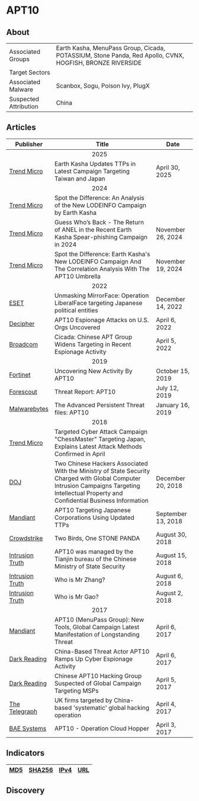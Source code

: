 <h1>APT10</h1>

<h2>About</h2>
<table>
  <tr>
    <td>Associated Groups</td>
    <td>Earth Kasha, MenuPass Group, Cicada, POTASSIUM, Stone Panda, Red Apollo, CVNX, HOGFISH, BRONZE RIVERSIDE</td>
  </tr>
  <tr>
    <td>Target Sectors</td>
    <td></td>
  </tr>
  <tr>
    <td>Associated Malware</td>
    <td>Scanbox, Sogu, Poison Ivy, PlugX</td>
  </tr>
  <tr>
    <td>Suspected Attribution</td>
    <td>China</td>
  </tr>
</table>

<h2>Articles</h2>
<table>
  <thead>
    <tr>
      <th>Publisher</th>
      <th>Title</th>
      <th>Date</th>
    </tr>
  </thead>
  <tbody>
    <tr>
      <td colspan="100" align="center">2025</td>
    </tr>
    <tr>
      <td>
        <a href="https://www.trendmicro.com/en_us/research/25/d/earth-kasha-updates-ttps.html">Trend Micro</a>
      </td>
      <td>Earth Kasha Updates TTPs in Latest Campaign Targeting Taiwan and Japan</td>
      <td>April 30, 2025</td>
    </tr>
    <tr>
      <td colspan="100" align="center">2024</td>
    </tr>
    <tr>
      <td>
        <a href="https://jsac.jpcert.or.jp/archive/2024/pdf/JSAC2024_2_7_hara_shoji_higashi_vickie-su_nick-dai_en.pdf">Trend Micro</a>
      </td>
      <td>Spot the Difference: An Analysis of the New LODEINFO Campaign by Earth Kasha</td>
      <td></td>
    </tr>
    <tr>
      <td>
        <a href="https://www.trendmicro.com/en_us/research/24/k/return-of-anel-in-the-recent-earth-kasha-spearphishing-campaign.html">Trend Micro</a>
      </td>
      <td>Guess Who’s Back - The Return of ANEL in the Recent Earth Kasha Spear-phishing Campaign in 2024</td>
      <td>November 26, 2024</td>
    </tr>
    <tr>
      <td>
        <a href="https://www.trendmicro.com/en_us/research/24/k/lodeinfo-campaign-of-earth-kasha.html">Trend Micro</a>
      </td>
      <td>Spot the Difference: Earth Kasha's New LODEINFO Campaign And The Correlation Analysis With The APT10 Umbrella</td>
      <td>November 19, 2024</td>
    </tr>
    <tr>
      <td colspan="100" align="center">2022</td>
    </tr>
    <tr>
      <td>
        <a href="https://www.welivesecurity.com/2022/12/14/unmasking-mirrorface-operation-liberalface-targeting-japanese-political-entities/">ESET</a>
      </td>
      <td>Unmasking MirrorFace: Operation LiberalFace targeting Japanese political entities</td>
      <td>December 14, 2022</td>
    </tr>
    <tr>
      <td>
        <a href="https://duo.com/decipher/apt10-espionage-attacks-on-u-s-orgs-uncovered">Decipher</a>
      </td>
      <td>APT10 Espionage Attacks on U.S. Orgs Uncovered</td>
      <td>April 6, 2022</td>
    </tr>
    <tr>
      <td>
        <a href="https://www.security.com/threat-intelligence/cicada-apt10-china-ngo-government-attacks">Broadcom</a>
      </td>
      <td>Cicada: Chinese APT Group Widens Targeting in Recent Espionage Activity</td>
      <td>April 5, 2022</td>
    </tr>
    <tr>
      <td colspan="100" align="center">2019</td>
    </tr>
    <tr>
      <td>
        <a href="https://www.fortinet.com/blog/threat-research/uncovering-new-activity-by-apt-">Fortinet</a>
      </td>
      <td>Uncovering New Activity By APT10</td>
      <td>October 15, 2019</td>
    </tr>
    <tr>
      <td>
        <a href="https://www.forescout.com/resources/apt10/">Forescout</a>
      </td>
      <td>Threat Report: APT10</td>
      <td>July 12, 2019</td>
    </tr>
    <tr>
      <td>
        <a href="https://www.malwarebytes.com/blog/news/2019/01/advanced-persistent-threat-files-apt10">Malwarebytes</a>
      </td>
      <td>The Advanced Persistent Threat files: APT10</td>
      <td>January 16, 2019</td>
    </tr>
    <tr>
      <td colspan="100" align="center">2018</td>
    </tr>
    <tr>
      <td>
        <a href="https://blog.trendmicro.co.jp/archives/17280">Trend Micro</a>
      </td>
      <td>Targeted Cyber Attack Campaign "ChessMaster" Targeting Japan, Explains Latest Attack Methods Confirmed in April</td>
      <td></td>
    </tr>
    <tr>
      <td>
        <a href="https://www.justice.gov/archives/opa/pr/two-chinese-hackers-associated-ministry-state-security-charged-global-computer-intrusion">DOJ</a>
      </td>
      <td>Two Chinese Hackers Associated With the Ministry of State Security Charged with Global Computer Intrusion Campaigns Targeting Intellectual Property and Confidential Business Information</td>
      <td>December 20, 2018</td>
    </tr>
    <tr>
      <td>
        <a href="https://cloud.google.com/blog/topics/threat-intelligence/apt10-targeting-japanese-corporations-using-updated-ttps">Mandiant</a>
      </td>
      <td>APT10 Targeting Japanese Corporations Using Updated TTPs</td>
      <td>September 13, 2018</td>
    </tr>
    <tr>
      <td>
        <a href="https://www.crowdstrike.com/en-us/blog/two-birds-one-stone-panda/">Crowdstrike</a>
      </td>
      <td>Two Birds, One STONE PANDA</td>
      <td>August 30, 2018</td>
    </tr>
    <tr>
      <td>
        <a href="https://intrusiontruth.wordpress.com/2018/08/15/apt10-was-managed-by-the-tianjin-bureau-of-the-chinese-ministry-of-state-security/">Intrusion Truth</a>
      </td>
      <td>APT10 was managed by the Tianjin bureau of the Chinese Ministry of State Security</td>
      <td>August 15, 2018</td>
    </tr>
    <tr>
      <td>
        <a href="https://intrusiontruth.wordpress.com/2018/08/06/who-is-mr-zhang/">Intrusion Truth</a>
      </td>
      <td>Who is Mr Zhang?</td>
      <td>August 6, 2018</td>
    </tr>
    <tr>
      <td>
        <a href="https://intrusiontruth.wordpress.com/2018/08/02/who-is-mr-gao/">Intrusion Truth</a>
      </td>
      <td>Who is Mr Gao?</td>
      <td>August 2, 2018</td>
    </tr>
    <tr>
      <td colspan="100" align="center">2017</td>
    </tr>
    <tr>
      <td>
        <a href="https://cloud.google.com/blog/topics/threat-intelligence/apt10-menupass-group">Mandiant</a>
      </td>
      <td>APT10 (MenuPass Group): New Tools, Global Campaign Latest Manifestation of Longstanding Threat</td>
      <td>April 6, 2017</td>
    </tr>
    <tr>
      <td>
        <a href="https://www.darkreading.com/cyberattacks-data-breaches/china-based-threat-actor-apt10-ramps-up-cyber-espionage-activity">Dark Reading</a>
      </td>
      <td>China-Based Threat Actor APT10 Ramps Up Cyber Espionage Activity</td>
      <td>April 6, 2017</td>
    </tr>
    <tr>
      <td>
        <a href="https://www.darkreading.com/cyberattacks-data-breaches/chinese-apt10-hacking-group-suspected-of-global-campaign-targeting-msps">Dark Reading</a>
      </td>
      <td>Chinese APT10 Hacking Group Suspected of Global Campaign Targeting MSPs</td>
      <td>April 5, 2017</td>
    </tr>
    <tr>
      <td>
        <a href="https://www.telegraph.co.uk/news/2017/04/04/uk-firms-targeted-china-based-systematic-global-hacking-operation/">The Telegraph</a>
      </td>
      <td>UK firms targeted by China-based 'systematic' global hacking operation</td>
      <td>April 4, 2017</td>
    </tr>
    <tr>
      <td>
        <a href="https://baesystemsai.blogspot.com/2017/04/apt10-operation-cloud-hopper_3.html">BAE Systems</a>
      </td>
      <td>APT10 - Operation Cloud Hopper</td>
      <td>April 3, 2017</td>
    </tr>
  </tbody>
</table>


<h2>Indicators</h2>
<table>
  <thead>
    <tr>
      <th>
        <a href="https://github.com/PudgyDragon/Threat-Intel/blob/main/All/APT10/samples.md5">MD5</a>
      </th>
      <th>
        <a href="https://github.com/PudgyDragon/Threat-Intel/blob/main/All/APT10/samples.sha256">SHA256</a>
      </th>
      <th>
        <a href="https://github.com/PudgyDragon/Threat-Intel/blob/main/All/APT10/IPv4.txt">IPv4</a>
      </th>
      <th>
        <a href="https://github.com/PudgyDragon/Threat-Intel/blob/main/All/APT10/url.txt">URL</a>
      </th>
    </tr>
  </thead>
</table>


<h2>Discovery</h2>
